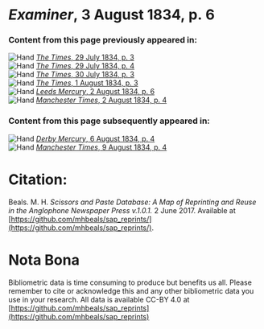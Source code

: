 # *Examiner*, 3 August 1834, p. 6  
  
### Content from this page previously appeared in:  
![Hand](http://scissorsandpaste.net/wp-content/uploads/2017/06/smallhandpointer.png) [*The Times*, 29 July 1834, p. 3](https://mhbeals.github.io/sap_html/The-Times/The-Times-29-July-1834-p-3)  
![Hand](http://scissorsandpaste.net/wp-content/uploads/2017/06/smallhandpointer.png) [*The Times*, 29 July 1834, p. 4](https://mhbeals.github.io/sap_html/The-Times/The-Times-29-July-1834-p-4)  
![Hand](http://scissorsandpaste.net/wp-content/uploads/2017/06/smallhandpointer.png) [*The Times*, 30 July 1834, p. 3](https://mhbeals.github.io/sap_html/The-Times/The-Times-30-July-1834-p-3)  
![Hand](http://scissorsandpaste.net/wp-content/uploads/2017/06/smallhandpointer.png) [*The Times*, 1 August 1834, p. 3](https://mhbeals.github.io/sap_html/The-Times/The-Times-1-August-1834-p-3)  
![Hand](http://scissorsandpaste.net/wp-content/uploads/2017/06/smallhandpointer.png) [*Leeds Mercury*, 2 August 1834, p. 6](https://mhbeals.github.io/sap_html/Leeds-Mercury/Leeds-Mercury-2-August-1834-p-6)  
![Hand](http://scissorsandpaste.net/wp-content/uploads/2017/06/smallhandpointer.png) [*Manchester Times*, 2 August 1834, p. 4](https://mhbeals.github.io/sap_html/Manchester-Times/Manchester-Times-2-August-1834-p-4)  
  
### Content from this page subsequently appeared in:  
![Hand](http://scissorsandpaste.net/wp-content/uploads/2017/06/smallhandpointer.png) [*Derby Mercury*, 6 August 1834, p. 4](https://mhbeals.github.io/sap_html/Derby-Mercury/Derby-Mercury-6-August-1834-p-4)  
![Hand](http://scissorsandpaste.net/wp-content/uploads/2017/06/smallhandpointer.png) [*Manchester Times*, 9 August 1834, p. 4](https://mhbeals.github.io/sap_html/Manchester-Times/Manchester-Times-9-August-1834-p-4)  


# Citation: 

Beals. M. H. *Scissors and Paste Database: A Map of Reprinting and Reuse in the Anglophone Newspaper Press v.1.0.1.* 2 June 2017. Available at [https://github.com/mhbeals/sap_reprints/](https://github.com/mhbeals/sap_reprints/). 

# Nota Bona

Bibliometric data is time consuming to produce but benefits us all. Please remember to cite or acknowledge this and any other bibliometric data you use in your research. All data is available CC-BY 4.0 at [https://github.com/mhbeals/sap_reprints](https://github.com/mhbeals/sap_reprints)